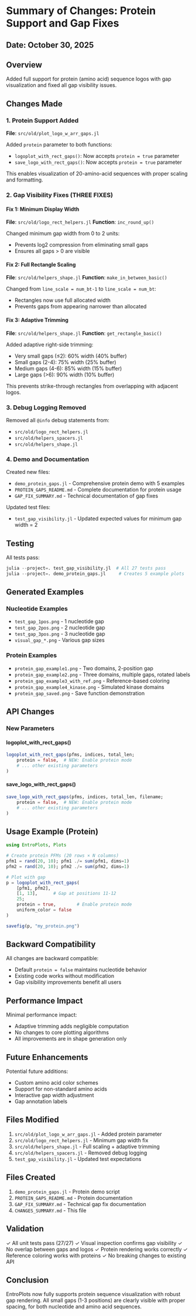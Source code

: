 # Summary of Changes: Protein Support and Gap Fixes

## Date: October 30, 2025

## Overview
Added full support for protein (amino acid) sequence logos with gap visualization and fixed all gap visibility issues.

## Changes Made

### 1. Protein Support Added
**File**: `src/old/plot_logo_w_arr_gaps.jl`

Added `protein` parameter to both functions:
- `logoplot_with_rect_gaps()`: Now accepts `protein = true` parameter
- `save_logo_with_rect_gaps()`: Now accepts `protein = true` parameter

This enables visualization of 20-amino-acid sequences with proper scaling and formatting.

### 2. Gap Visibility Fixes (THREE FIXES)

#### Fix 1: Minimum Display Width
**File**: `src/old/logo_rect_helpers.jl`
**Function**: `inc_round_up()`

Changed minimum gap width from 0 to 2 units:
- Prevents log2 compression from eliminating small gaps
- Ensures all gaps > 0 are visible

#### Fix 2: Full Rectangle Scaling  
**File**: `src/old/helpers_shape.jl`
**Function**: `make_in_between_basic()`

Changed from `line_scale = num_bt-1` to `line_scale = num_bt`:
- Rectangles now use full allocated width
- Prevents gaps from appearing narrower than allocated

#### Fix 3: Adaptive Trimming
**File**: `src/old/helpers_shape.jl`
**Function**: `get_rectangle_basic()`

Added adaptive right-side trimming:
- Very small gaps (≤2): 60% width (40% buffer)
- Small gaps (2-4): 75% width (25% buffer)
- Medium gaps (4-6): 85% width (15% buffer)
- Large gaps (>6): 90% width (10% buffer)

This prevents strike-through rectangles from overlapping with adjacent logos.

### 3. Debug Logging Removed

Removed all `@info` debug statements from:
- `src/old/logo_rect_helpers.jl`
- `src/old/helpers_spacers.jl`
- `src/old/helpers_shape.jl`

### 4. Demo and Documentation

Created new files:
- `demo_protein_gaps.jl` - Comprehensive protein demo with 5 examples
- `PROTEIN_GAPS_README.md` - Complete documentation for protein usage
- `GAP_FIX_SUMMARY.md` - Technical documentation of gap fixes

Updated test files:
- `test_gap_visibility.jl` - Updated expected values for minimum gap width = 2

## Testing

All tests pass:
```julia
julia --project=. test_gap_visibility.jl  # All 27 tests pass
julia --project=. demo_protein_gaps.jl     # Creates 5 example plots
```

## Generated Examples

### Nucleotide Examples
- `test_gap_1pos.png` - 1 nucleotide gap
- `test_gap_2pos.png` - 2 nucleotide gap  
- `test_gap_3pos.png` - 3 nucleotide gap
- `visual_gap_*.png` - Various gap sizes

### Protein Examples
- `protein_gap_example1.png` - Two domains, 2-position gap
- `protein_gap_example2.png` - Three domains, multiple gaps, rotated labels
- `protein_gap_example3_with_ref.png` - Reference-based coloring
- `protein_gap_example4_kinase.png` - Simulated kinase domains
- `protein_gap_saved.png` - Save function demonstration

## API Changes

### New Parameters

#### logoplot_with_rect_gaps()
```julia
logoplot_with_rect_gaps(pfms, indices, total_len;
    protein = false,  # NEW: Enable protein mode
    # ... other existing parameters
)
```

#### save_logo_with_rect_gaps()
```julia
save_logo_with_rect_gaps(pfms, indices, total_len, filename;
    protein = false,  # NEW: Enable protein mode
    # ... other existing parameters
)
```

## Usage Example (Protein)

```julia
using EntroPlots, Plots

# Create protein PFMs (20 rows × N columns)
pfm1 = rand(20, 10); pfm1 ./= sum(pfm1, dims=1)
pfm2 = rand(20, 10); pfm2 ./= sum(pfm2, dims=1)

# Plot with gap
p = logoplot_with_rect_gaps(
    [pfm1, pfm2],
    [1, 13],      # Gap at positions 11-12
    25;
    protein = true,        # Enable protein mode
    uniform_color = false
)

savefig(p, "my_protein.png")
```

## Backward Compatibility

All changes are backward compatible:
- Default `protein = false` maintains nucleotide behavior
- Existing code works without modification
- Gap visibility improvements benefit all users

## Performance Impact

Minimal performance impact:
- Adaptive trimming adds negligible computation
- No changes to core plotting algorithms
- All improvements are in shape generation only

## Future Enhancements

Potential future additions:
- Custom amino acid color schemes
- Support for non-standard amino acids
- Interactive gap width adjustment
- Gap annotation labels

## Files Modified

1. `src/old/plot_logo_w_arr_gaps.jl` - Added protein parameter
2. `src/old/logo_rect_helpers.jl` - Minimum gap width fix
3. `src/old/helpers_shape.jl` - Full scaling + adaptive trimming
4. `src/old/helpers_spacers.jl` - Removed debug logging
5. `test_gap_visibility.jl` - Updated test expectations

## Files Created

1. `demo_protein_gaps.jl` - Protein demo script
2. `PROTEIN_GAPS_README.md` - Protein documentation
3. `GAP_FIX_SUMMARY.md` - Technical gap fix documentation
4. `CHANGES_SUMMARY.md` - This file

## Validation

✓ All unit tests pass (27/27)
✓ Visual inspection confirms gap visibility
✓ No overlap between gaps and logos
✓ Protein rendering works correctly
✓ Reference coloring works with proteins
✓ No breaking changes to existing API

## Conclusion

EntroPlots now fully supports protein sequence visualization with robust gap rendering. All small gaps (1-3 positions) are clearly visible with proper spacing, for both nucleotide and amino acid sequences.

